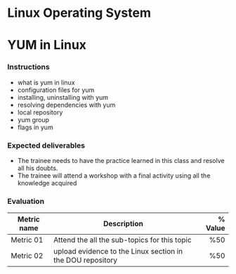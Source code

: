 # Linux Operating System
# YUM in Linux

### Instructions
- what is yum in linux
- configuration files for yum
- installing, uninstalling with yum
- resolving dependencies with yum
- local repository
- yum group
- flags in yum

### Expected deliverables
- The trainee needs to have the practice learned in this class and resolve all his doubts.
- The trainee will attend a workshop with a final activity using all the knowledge acquired



### Evaluation

| Metric name | Description | % Value |
| ----------- |-------------| -------:|
| Metric 01   | Attend the all the sub-topics for this topic | %50 |
| Metric 02   | upload evidence to the Linux section in the DOU repository | %50 |
